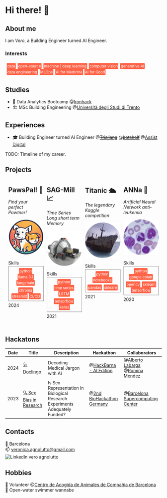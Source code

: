 <h1> Hi there! 👋 </h1>

## About me

I am *Vero*, a Building Engineer turned AI Engineer.

### Interests
<div style="border: 0px solid grey; padding: 5px; margin-top: 2px; border-radius: 0px; text-align: left;">
  <span style="font-size: 12px; color: #ffffff; background-color: #ff6347; padding: 2px; border-radius: 2px; display: inline-block; margin-right: 2px;">data</span>
  <span style="font-size: 12px; color: #ffffff; background-color: #ff6347; padding: 2px; border-radius: 2px; display: inline-block; margin-right: 2px;">open-source</span>
  <span style="font-size: 12px; color: #ffffff; background-color: #ff6347; padding: 2px; border-radius: 2px; display: inline-block; margin-right: 2px;">machine | deep learning</span>
  <span style="font-size: 12px; color: #ffffff; background-color: #ff6347; padding: 2px; border-radius: 2px; display: inline-block; margin-right: 2px;">computer vision</span>
  <span style="font-size: 12px; color: #ffffff; background-color: #ff6347; padding: 2px; border-radius: 2px; display: inline-block; margin-right: 2px;">generative AI</span>
  <span style="font-size: 12px; color: #ffffff; background-color: #ff6347; padding: 2px; 
  border-radius: 2px; display: inline-block; margin-right: 2px;">data engineering</span>
  <span style="font-size: 12px; color: #ffffff; background-color: #ff6347; padding: 2px; border-radius: 2px; display: inline-block; margin-right: 2px;">MLOps</span>
  <span style="font-size: 12px; color: #ffffff; background-color: #ff6347; padding: 2px; border-radius: 2px; display: inline-block;">AI for Medicine</span>
  <span style="font-size: 12px; color: #ffffff; background-color: #ff6347; padding: 2px; border-radius: 2px; display: inline-block;">AI for Good</span>
</div>

## Studies

  - 🤖 Data Analytics Bootcamp @[Ironhack](https://www.ironhack.com/)
  - 🏗️ MSc Building Engineering @[Università degli Studi di Trento](https://www.unitn.it/en)


## Experiences
  - 🎓  Building Engineer turned AI Engineer  @~~[Trialiang](https://www.trialing.org/)~~ @~~[botshelf](https://botshelf.ai/)~~ @[Assist Digital](https://assistdigital.com/)

  TODO: Timeline of my career.


<h2 style="margin-bottom: 0;">Projects</h2>
<div style="padding: 5px; display: flex; justify-content: space-between;">

  <!-- First Container -->
  <div style="padding: 5px; flex: 1; text-align: left;">
    <h2>PawsPal! 🐾</h2>
    <p style="font-size: 14px;">
      <em>Find your perfect<br>Pawtner!</em>
      <span style="display: inline-block; width: 14px;"></span>
    </p>
    <a href="https://github.com/cucu-o0/paws-pal">
      <img src="imgs/partyrock.png" alt="Adopt a Love Animal" style="width: 100%; height: auto; aspect-ratio: 1 / 1;" />
    </a>
    <!-- Tags Section with Border and Title -->
    <p style="margin-bottom: 2px;">Skills</p>
    <div style="border: 1px solid grey; padding: 5px; margin-top: 2px; border-radius: 0px; text-align: center;">
      <span style="font-size: 12px; color: #ffffff; background-color: #ff6347; padding: 2px; border-radius: 2px; display: inline-block; margin-right: 2px;">python</span>
      <span style="font-size: 12px; color: #ffffff; background-color: #ff6347; padding: 2px; border-radius: 2px; display: inline-block; margin-right: 2px;">llama 3.1</span>
      <span style="font-size: 12px; color: #ffffff; background-color: #ff6347; padding: 2px; border-radius: 2px; display: inline-block; margin-right: 2px;">langchain</span>
      <!-- Second Line with Border -->
      <div style="margin-top: 5px;"> <!-- Change this value to adjust distance -->
          <span style="font-size: 12px; color: #ffffff; background-color: #ff6347; padding: 2px; border-radius: 2px; display: inline-block; margin-right: 2px;">chroma</span>
          <span style="font-size: 12px; color: #ffffff; background-color: #ff6347; padding: 2px; border-radius: 2px; display: inline-block;">streamlit</span>
          <span style="font-size: 12px; color: #ffffff; background-color: #ff6347; padding: 2px; border-radius: 2px; display: inline-block;">CI/CD</span>
        </div>
    </div>
    <p style="margin-top: 5px;">2024</p>
  </div>

  <!-- Second Container -->
  <div style="padding: 5px; flex: 1; text-align: left;">
    <h2>SAG-Mill 📈</h2>
    <p style="font-size: 14px;">
      <em>Time Series<br>Long short term Memory</em>
      <span style="display: inline-block; width: 14px;"></span>
    </p>
    <a href="https://github.com/cucu-o0/SAG-Mill">
      <img src="imgs/sag_mill.png" alt="ANNa" style="width: 100%; height: auto; aspect-ratio: 1 / 1;" />
    </a>
    <!-- Tags Section with Border and Title -->
    <p style="margin-bottom: 2px;">Skills</p>
    <div style="border: 1px solid grey; padding: 5px; margin-top: 2px; border-radius: 0px; text-align: center;">
      <span style="font-size: 12px; color: #ffffff; background-color: #ff6347; padding: 2px; border-radius: 2px; display: inline-block; margin-right: 2px;">python</span>
      <span style="font-size: 12px; color: #ffffff; background-color: #ff6347; padding: 2px; border-radius: 2px; display: inline-block; margin-right: 2px;">time series</span>
      <span style="font-size: 12px; color: #ffffff; background-color: #ff6347; padding: 2px; border-radius: 2px; display: inline-block; margin-right: 2px;">LSTM</span>
      <!-- Second Line with Border -->
      <div style="margin-top: 5px;"> <!-- Change this value to adjust distance -->
          <span style="font-size: 12px; color: #ffffff; background-color: #ff6347; padding: 2px; border-radius: 2px; display: inline-block; margin-right: 2px;">tensorflow</span>
          <span style="font-size: 12px; color: #ffffff; background-color: #ff6347; padding: 2px; border-radius: 2px; display: inline-block;">keras</span>
        </div>
    </div>
    <p style="margin-top: 5px;">2021</p>
  </div>

  <!-- Third Container -->
  <div style="padding: 5px; flex: 1; text-align: left;">
    <h2>Titanic 🛳️</h2>
    <p style="font-size: 14px;"><em>The legendary<br>Kaggle competition</em></p>
    <a href="https://drive.google.com/drive/u/1/folders/11Z8Y15rVWJ9m-ZBSfprtLk0oRYxpX0q7">
      <img src="imgs/titanic.png" alt="Titanic" style="width: 100%; height: auto; aspect-ratio: 1 / 1;" />
    </a>
    <!-- Tags Section with Border and Title -->
    <p style="margin-bottom: 2px;">Skills</p>
    <div style="border: 1px solid grey; padding: 5px; margin-top: 2px; border-radius: 0px; text-align: center;">
      <span style="font-size: 12px; color: #ffffff; background-color: #ff6347; padding: 2px; border-radius: 2px; display: inline-block; margin-right: 2px;">python</span>
      <span style="font-size: 12px; color: #ffffff; background-color: #ff6347; padding: 2px; border-radius: 2px; display: inline-block; margin-right: 2px;">notebooks</span>
      <!-- Second Line with Border -->
      <div style="margin-top: 5px;"> <!-- Change this value to adjust distance -->
          <span style="font-size: 12px; color: #ffffff; background-color: #ff6347; padding: 2px; border-radius: 2px; display: inline-block; margin-right: 2px;">pandas</span>
          <span style="font-size: 12px; color: #ffffff; background-color: #ff6347; padding: 2px; border-radius: 2px; display: inline-block;">sklearn</span>
        </div>
    </div>
    <p style="margin-top: 5px;">2021</p>
  </div>

  <!-- Fourth Container -->
  <div style="padding: 5px; flex: 1; text-align: left;">
    <h2>ANNa 🧠</h2>
    <p style="font-size: 14px;"><em>Artificial Neural Network anti-leukemia</em></p>
    <a href="https://drive.google.com/file/d/1GIPx9gteXYtnzZqV_5Xf3pdDmMsKStV_/view?usp=sharing">
      <img src="imgs/ANNa.png" alt="ANNa" style="width: 100%; height: auto; aspect-ratio: 1 / 1;" />
    </a>
    <!-- Tags Section with Border and Title -->
    <p style="margin-bottom: 2px;">Skills</p>
    <div style="border: 1px solid grey; padding: 5px; margin-top: 2px; border-radius: 0px; text-align: center;">
      <span style="font-size: 12px; color: #ffffff; background-color: #ff6347; padding: 2px; border-radius: 2px; display: inline-block; margin-right: 2px;">python</span>
      <span style="font-size: 12px; color: #ffffff; background-color: #ff6347; padding: 2px; border-radius: 2px; display: inline-block; margin-right: 2px;">google colab</span>
      <!-- Second Line with Border -->
      <div style="margin-top: 5px;"> <!-- Change this value to adjust distance -->
          <span style="font-size: 12px; color: #ffffff; background-color: #ff6347; padding: 2px; border-radius: 2px; display: inline-block; margin-right: 2px;">opencv</span>
          <span style="font-size: 12px; color: #ffffff; background-color: #ff6347; padding: 2px; border-radius: 2px; display: inline-block;">sklearn</span>
          <span style="font-size: 12px; color: #ffffff; background-color: #ff6347; padding: 2px; border-radius: 2px; display: inline-block;">tensorflow</span>
        </div>
    </div>
    <p style="margin-top: 5px;">2020</p>
  </div>

</div>

## Hackatons
| Date | Title | Description | Hackathon | Collaborators |
|------|-------|-------------|-----------|---------------|
| 2024 | [🩺 Doclingo](https://github.com/alabarga/hackbcn-2024) | Decoding Medical Jargon with AI | @[HackBarna - AI Edition](https://www.hackbarna.com/en) | @[Alberto Labarga](https://www.linkedin.com/in/albertolabarga/)  @[Romina Mendez](https://www.linkedin.com/in/mendezromina/) |
| 2023 | [🔍 Sex Bias in Research](hackatons/FINAL_PRESENTATION_15_12_23.pptx) | Is Sex Representation In Biological Research Experiments Adequately Funded? |@[2nd BioHackathon Germany](https://www.denbi.de/de-nbi-events/1547-biohackathon-germany-2) | @[Barcelona Supercomputing Center](https://www.bsc.es/) |


## Contacts
📍 Barcelona   
📫 veronica.agnolutto@gmail.com   
<span style="display: inline-flex; align-items: flex-end;">
    <a href="https://www.linkedin.com/in/veroagnolutto/" style="text-decoration: none; display: inline-block;">
        <img src="https://upload.wikimedia.org/wikipedia/commons/e/e9/Linkedin_icon.svg" alt="LinkedIn" style="width: 16px; height: auto; vertical-align: middle;">
    </a>
    <a href="https://www.linkedin.com/in/veroagnolutto/" style="text-decoration: none; margin-left: 4px; display: inline-block; vertical-align: middle;">vero agnolutto</a>
</span>


## Hobbies
🐶 Volunteer @[Centro de Acogida de Animales de Compañía de Barcelona](https://ajuntament.barcelona.cat/benestaranimal/es/centro-de-acogida-de-animales-de-compania-caacb)  
🌊 Open-water swimmer wannabe




